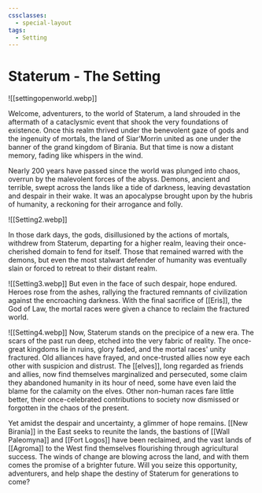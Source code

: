 ```yaml
---
cssclasses:
  - special-layout
tags:
  - Setting
---
```


# Staterum - The Setting

![[settingopenworld.webp]]

Welcome, adventurers, to the world of Staterum, a land shrouded in the aftermath of a cataclysmic event that shook the very foundations of existence. Once this realm thrived under the benevolent gaze of gods and the ingenuity of mortals, the land of Siar'Morrin united as one under the banner of the grand kingdom of Birania. But that time is now a distant memory, fading like whispers in the wind.

Nearly 200 years have passed since the world was plunged into chaos, overrun by the malevolent forces of the abyss. Demons, ancient and terrible, swept across the lands like a tide of darkness, leaving devastation and despair in their wake. It was an apocalypse brought upon by the hubris of humanity, a reckoning for their arrogance and folly.

![[Setting2.webp]]

In those dark days, the gods, disillusioned by the actions of mortals, withdrew from Staterum, departing for a higher realm, leaving their once-cherished domain to fend for itself. Those that remained warred with the demons, but even the most stalwart defender of humanity was eventually slain or forced to retreat to their distant realm.

![[Setting3.webp]]
But even in the face of such despair, hope endured. Heroes rose from the ashes, rallying the fractured remnants of civilization against the encroaching darkness. With the final sacrifice of [[Eris]], the God of Law, the mortal races were given a chance to reclaim the fractured world.

![[Setting4.webp]]
Now, Staterum stands on the precipice of a new era. The scars of the past run deep, etched into the very fabric of reality. The once-great kingdoms lie in ruins, glory faded, and the mortal races' unity fractured. Old alliances have frayed, and once-trusted allies now eye each other with suspicion and distrust. The [[elves]], long regarded as friends and allies, now find themselves marginalized and persecuted, some claim they abandoned humanity in its hour of need, some have even laid the blame for the calamity on the elves. Other non-human races fare little better, their once-celebrated contributions to society now dismissed or forgotten in the chaos of the present.

Yet amidst the despair and uncertainty, a glimmer of hope remains. [[New Birania]] in the East seeks to reunite the lands, the bastions of [[Wall Paleomyna]] and [[Fort Logos]] have been reclaimed, and the vast lands of [[Agroma]] to the West find themselves flourishing through agricultural success. The winds of change are blowing across the land, and with them comes the promise of a brighter future. Will you seize this opportunity, adventurers, and help shape the destiny of Staterum for generations to come?